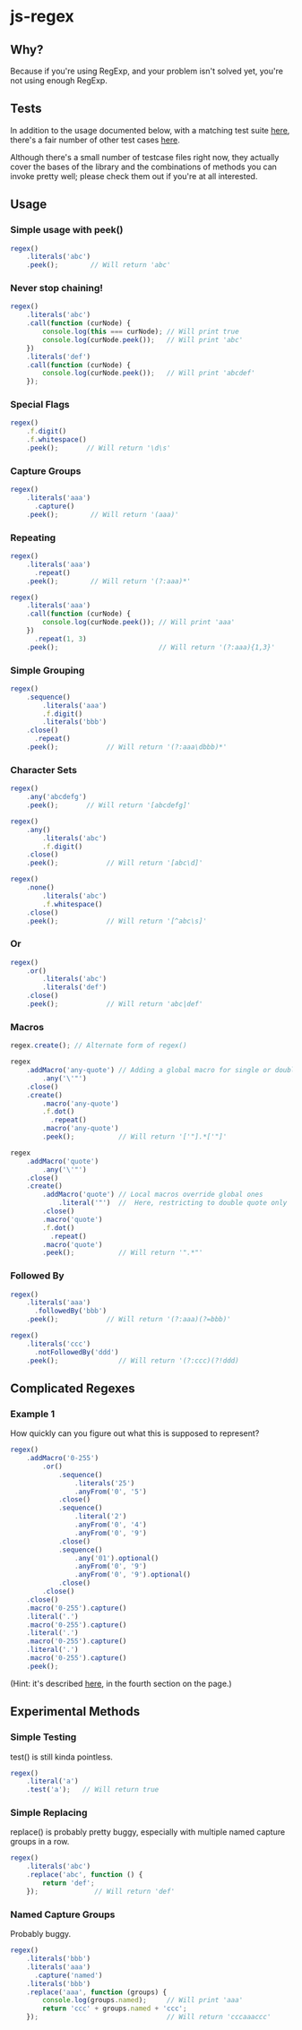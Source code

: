 js-regex
========

Why?
----

Because if you're using RegExp, and your problem isn't solved yet, you're not using
enough RegExp.

Tests
-----

In addition to the usage documented below, with a matching test suite [here](https://github.com/wyantb/js-regex/blob/master/test/cases/readme_cases.js), there's a fair number of other test cases [here](https://github.com/wyantb/js-regex/tree/master/test/cases).

Although there's a small number of testcase files right now, they actually cover the bases of the library and the combinations of methods you can invoke pretty well; please check them out if you're at all interested.

Usage
-----

### Simple usage with peek()

```javascript
regex()
    .literals('abc')
    .peek();        // Will return 'abc'
```

### Never stop chaining!

```javascript
regex()
    .literals('abc')
    .call(function (curNode) {
        console.log(this === curNode); // Will print true
        console.log(curNode.peek());   // Will print 'abc'
    })
    .literals('def')
    .call(function (curNode) {
        console.log(curNode.peek());   // Will print 'abcdef'
    });
```

### Special Flags

```javascript
regex()
    .f.digit()
    .f.whitespace()
    .peek();       // Will return '\d\s'
```

### Capture Groups

```javascript
regex()
    .literals('aaa')
      .capture()
    .peek();        // Will return '(aaa)'
```

### Repeating

```javascript
regex()
    .literals('aaa')
      .repeat()
    .peek();        // Will return '(?:aaa)*'

regex()
    .literals('aaa')
    .call(function (curNode) {
        console.log(curNode.peek()); // Will print 'aaa'
    })
      .repeat(1, 3)
    .peek();                         // Will return '(?:aaa){1,3}'
```

### Simple Grouping

```javascript
regex()
    .sequence()
        .literals('aaa')
        .f.digit()
        .literals('bbb')
    .close()
      .repeat()
    .peek();            // Will return '(?:aaa\dbbb)*'
```

### Character Sets

```javascript
regex()
    .any('abcdefg')
    .peek();       // Will return '[abcdefg]'

regex()
    .any()
        .literals('abc')
        .f.digit()
    .close()
    .peek();            // Will return '[abc\d]'

regex()
    .none()
        .literals('abc')
        .f.whitespace()
    .close()
    .peek();            // Will return '[^abc\s]'
```

### Or

```javascript
regex()
    .or()
        .literals('abc')
        .literals('def')
    .close()
    .peek();            // Will return 'abc|def'
```

### Macros

```javascript
regex.create(); // Alternate form of regex()

regex
    .addMacro('any-quote') // Adding a global macro for single or double quote
        .any('\'"')
    .close()
    .create()
        .macro('any-quote')
        .f.dot()
          .repeat()
        .macro('any-quote')
        .peek();           // Will return '['"].*['"]'

regex
    .addMacro('quote')
        .any('\'"')
    .close()
    .create()
        .addMacro('quote') // Local macros override global ones
            .literal('"')  //  Here, restricting to double quote only
        .close()
        .macro('quote')
        .f.dot()
          .repeat()
        .macro('quote')
        .peek();           // Will return '".*"'
```

### Followed By

```javascript
regex()
    .literals('aaa')
      .followedBy('bbb')
    .peek();            // Will return '(?:aaa)(?=bbb)'

regex()
    .literals('ccc')
      .notFollowedBy('ddd')
    .peek();               // Will return '(?:ccc)(?!ddd)
```

Complicated Regexes
-------------------

### Example 1

How quickly can you figure out what this is supposed to represent?

```javascript
regex()
    .addMacro('0-255')
        .or()
            .sequence()
                .literals('25')
                .anyFrom('0', '5')
            .close()
            .sequence()
                .literal('2')
                .anyFrom('0', '4')
                .anyFrom('0', '9')
            .close()
            .sequence()
                .any('01').optional()
                .anyFrom('0', '9')
                .anyFrom('0', '9').optional()
            .close()
        .close()
    .close()
    .macro('0-255').capture()
    .literal('.')
    .macro('0-255').capture()
    .literal('.')
    .macro('0-255').capture()
    .literal('.')
    .macro('0-255').capture()
    .peek();
```

(Hint: it's described [here](http://www.regular-expressions.info/examples.html), in the fourth section on the page.)

Experimental Methods
--------------------

### Simple Testing

test() is still kinda pointless.

```javascript
regex()
    .literal('a')
    .test('a');   // Will return true
```

### Simple Replacing

replace() is probably pretty buggy, especially with multiple named capture groups
 in a row.

```javascript
regex()
    .literals('abc')
    .replace('abc', function () {
        return 'def';
    });              // Will return 'def'
```

### Named Capture Groups

Probably buggy.

```javascript
regex()
    .literals('bbb')
    .literals('aaa')
      .capture('named')
    .literals('bbb')
    .replace('aaa', function (groups) {
        console.log(groups.named);     // Will print 'aaa'
        return 'ccc' + groups.named + 'ccc';
    });                                // Will return 'cccaaaccc'
```

